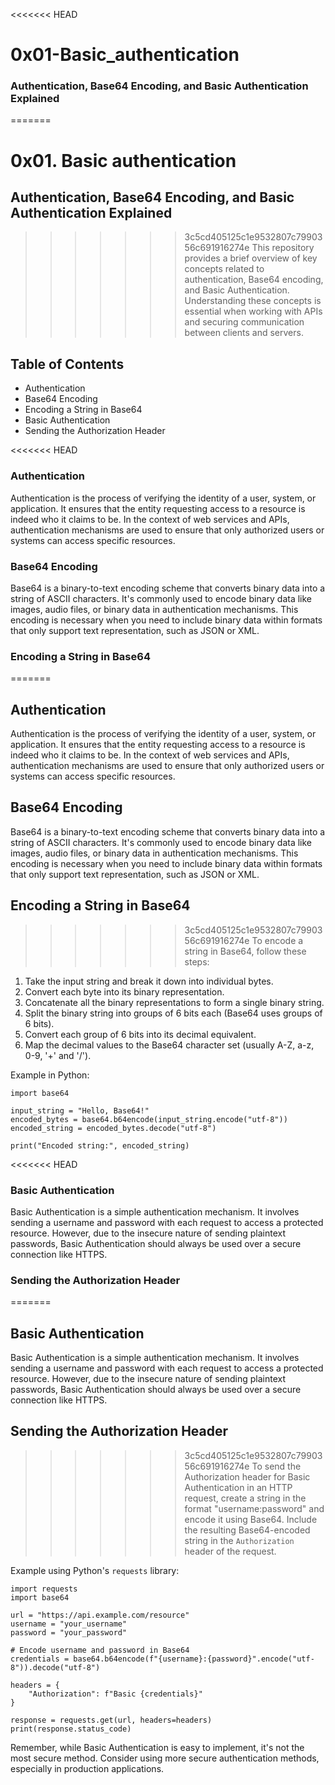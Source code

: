 <<<<<<< HEAD
# 0x01-Basic_authentication  

### Authentication, Base64 Encoding, and Basic Authentication Explained  
=======
# 0x01. Basic authentication  

## Authentication, Base64 Encoding, and Basic Authentication Explained  
>>>>>>> 3c5cd405125c1e9532807c7990356c691916274e
This repository provides a brief overview of key concepts related to authentication, Base64 encoding, and Basic Authentication. Understanding these concepts is essential when working with APIs and securing communication between clients and servers.

## Table of Contents  
- Authentication  
- Base64 Encoding  
- Encoding a String in Base64  
- Basic Authentication  
- Sending the Authorization Header  

<<<<<<< HEAD
### Authentication  
Authentication is the process of verifying the identity of a user, system, or application. It ensures that the entity requesting access to a resource is indeed who it claims to be. In the context of web services and APIs, authentication mechanisms are used to ensure that only authorized users or systems can access specific resources.

### Base64 Encoding  
Base64 is a binary-to-text encoding scheme that converts binary data into a string of ASCII characters. It's commonly used to encode binary data like images, audio files, or binary data in authentication mechanisms. This encoding is necessary when you need to include binary data within formats that only support text representation, such as JSON or XML.

### Encoding a String in Base64  
=======
## Authentication  
Authentication is the process of verifying the identity of a user, system, or application. It ensures that the entity requesting access to a resource is indeed who it claims to be. In the context of web services and APIs, authentication mechanisms are used to ensure that only authorized users or systems can access specific resources.

## Base64 Encoding  
Base64 is a binary-to-text encoding scheme that converts binary data into a string of ASCII characters. It's commonly used to encode binary data like images, audio files, or binary data in authentication mechanisms. This encoding is necessary when you need to include binary data within formats that only support text representation, such as JSON or XML.

## Encoding a String in Base64  
>>>>>>> 3c5cd405125c1e9532807c7990356c691916274e
To encode a string in Base64, follow these steps:

1. Take the input string and break it down into individual bytes.  
2. Convert each byte into its binary representation.  
3. Concatenate all the binary representations to form a single binary string.  
4. Split the binary string into groups of 6 bits each (Base64 uses groups of 6 bits).  
5. Convert each group of 6 bits into its decimal equivalent.  
6. Map the decimal values to the Base64 character set (usually A-Z, a-z, 0-9, '+' and '/').  

Example in Python:

```
import base64

input_string = "Hello, Base64!"
encoded_bytes = base64.b64encode(input_string.encode("utf-8"))
encoded_string = encoded_bytes.decode("utf-8")

print("Encoded string:", encoded_string)
```

<<<<<<< HEAD
### Basic Authentication  
Basic Authentication is a simple authentication mechanism. It involves sending a username and password with each request to access a protected resource. However, due to the insecure nature of sending plaintext passwords, Basic Authentication should always be used over a secure connection like HTTPS.

### Sending the Authorization Header   
=======
## Basic Authentication  
Basic Authentication is a simple authentication mechanism. It involves sending a username and password with each request to access a protected resource. However, due to the insecure nature of sending plaintext passwords, Basic Authentication should always be used over a secure connection like HTTPS.

## Sending the Authorization Header  
>>>>>>> 3c5cd405125c1e9532807c7990356c691916274e
To send the Authorization header for Basic Authentication in an HTTP request, create a string in the format "username:password" and encode it using Base64. Include the resulting Base64-encoded string in the `Authorization` header of the request.

Example using Python's `requests` library:

```
import requests
import base64

url = "https://api.example.com/resource"
username = "your_username"
password = "your_password"

# Encode username and password in Base64
credentials = base64.b64encode(f"{username}:{password}".encode("utf-8")).decode("utf-8")

headers = {
    "Authorization": f"Basic {credentials}"
}

response = requests.get(url, headers=headers)
print(response.status_code)
```

Remember, while Basic Authentication is easy to implement, it's not the most secure method. Consider using more secure authentication methods, especially in production applications.
